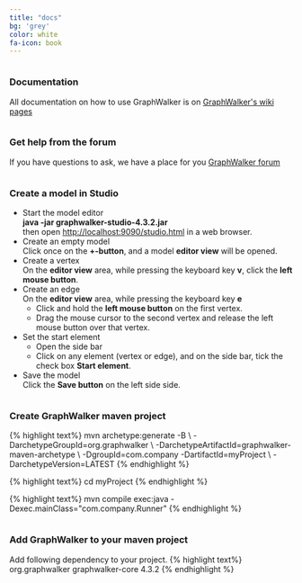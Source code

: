 ```yaml
---
title: "docs"
bg: 'grey'
color: white
fa-icon: book
---
```


<div class="container">
    <div class="row">
        <div class="column halfx">
            <h3 class="text-gtnavy"><i class="fa fa-book text-grey"></i> Documentation</h3>
            <p>
                All documentation on how to use GraphWalker is on <a href="https://github.com/GraphWalker/graphwalker-project/wiki">GraphWalker's wiki pages</a>
            </p>
        </div>
        <div class="column halfx">
            <h3 class="text-gtnavy"><i class="fa fa-question-circle text-grey"></i> Get help from the forum</h3>
            <p>
                If you have questions to ask, we have a place for you <a href="https://groups.google.com/forum/#!forum/graphwalker">GraphWalker forum</a>
            </p>
        </div>
    </div>
    <div class="row">
        <div class="column halfx">
            <h3 class="text-gtnavy"><i class="fa fa-plus-circle text-grey"></i> Create a model in Studio</h3>
            <p>
                <ul>
                    <li>Start the model editor<br>
                    <strong>java -jar graphwalker-studio-4.3.2.jar</strong><br>
                    then open <a href="http://localhost:9090/studio.html">http://localhost:9090/studio.html</a> in a web browser.</li>
                    <li>Create an empty model<br>
                    Click once on the <strong>+-button</strong>, and a model <strong>editor view</strong> will be opened.</li>
                    <li>Create a vertex<br>
                    On the <strong>editor view</strong> area, while pressing the keyboard key <strong>v</strong>, click the <strong>left mouse button</strong>.</li>
                    <li>Create an edge<br>
                    On the <strong>editor view</strong> area, while pressing the keyboard key <strong>e</strong>
                        <ul>
                            <li>Click and hold the <strong>left mouse button</strong> on the first vertex.</li>
                            <li>Drag the mouse cursor to the second vertex and release the left mouse button over that vertex.</li>
                        </ul>
                    </li>
                    <li>Set the start element<br> 
                        <ul>
                            <li>Open the side bar</li>
                            <li>Click on any element (vertex or edge), and on the side bar, tick the check box <strong>Start element</strong>.</li>
                        </ul>
                    </li>
                    <li>Save the model<br>
                    Click the <strong>Save button</strong> on the left side side.</li>
                </ul>
            </p>
        </div>
        <div class="column halfx">
            <h3 class="text-gtnavy"><i class="fa fa-plus-circle text-grey"></i> Create GraphWalker maven project</h3>
            <p>
{% highlight text%}
mvn archetype:generate -B \
-DarchetypeGroupId=org.graphwalker \
-DarchetypeArtifactId=graphwalker-maven-archetype \
-DgroupId=com.company -DartifactId=myProject \
-DarchetypeVersion=LATEST
{% endhighlight %}

{% highlight text%}
cd myProject
{% endhighlight %}

{% highlight text%}
mvn compile exec:java -Dexec.mainClass="com.company.Runner"
{% endhighlight %}
            </p>
        </div>
        <div class="column halfx">
            <h3 class="text-gtnavy"><i class="fa fa-plus-circle text-grey"></i> Add GraphWalker to your maven project</h3>
            <p>
                Add following dependency to your project.
{% highlight text%}
<dependency>
   <groupId>org.graphwalker</groupId>
   <artifactId>graphwalker-core</artifactId>
   <version>4.3.2</version>
</dependency>
{% endhighlight %}
            </p>
        </div>
    </div>
</div>

